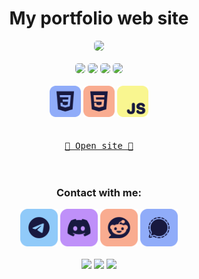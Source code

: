 <h1 align="center">My portfolio web site</h1>

<div class="badges" align="center">
    <a href="./LICENSE.md"><img class="badge" src="https://img.shields.io/github/license/Nighty3098/Nighty3098.github.io?style=for-the-badge&color=a6e0b8&logoColor=ffffff&labelColor=1c1c29" style="border-radius: 5px;"/></a>
    <br><br>
    <a href="./LICENSE.md"><img  class="badge" src="https://img.shields.io/github/license/Nighty3098/Nighty3098.github.io?style=for-the-badge&color=a6e0b8&logoColor=ffffff&labelColor=1c1c29"  style="border-radius: 5px;"/></a>
    <img class="badge" src="https://img.shields.io/github/issues-pr/Nighty3098/Nighty3098.github.io?style=for-the-badge&color=ef9f9c&logoColor=85e185&labelColor=1c1c29" style="border-radius: 5px;" />
    <img class="badge" src="https://img.shields.io/github/stars/Nighty3098/Nighty3098.github.io?style=for-the-badge&color=eed49f&logoColor=D9E0EE&labelColor=1c1c29" style="border-radius: 5px;"/>
    <img class="badge" src="https://img.shields.io/github/forks/Nighty3098/Nighty3098.github.io?style=for-the-badge&color=9dc3ea&logoColor=D9E0EE&labelColor=1c1c29"  style="border-radius: 5px;"/>
    <br><br>
    <img src="https://github.com/Nighty3098/DevIcons/blob/main/badges/badges_css.png?raw=true" height="50px" />
    <img src="https://github.com/Nighty3098/DevIcons/blob/main/badges/badges_html.png?raw=true" height="50px" />
    <img src="https://github.com/Nighty3098/DevIcons/blob/main/badges/badges_javascript.png?raw=true" height="50px" />
    <br><br>
    <a href="https://Nighty3098.github.io"><kbd><br> 🚀 Open site 🚀 <br><br></kbd></a>
    <br>
    <h3 align="center">Contact with me:</h3>
    <a href="https://t.me/Night3098" target="blank"><img src="https://github.com/Nighty3098/DevIcons/blob/main/badges/badges_telegram.png?raw=true" width="60px" /></a>
    <a href="https://discord.gg/#9707" target="blank"><img src="https://github.com/Nighty3098/DevIcons/blob/main/badges/badges_discord.png?raw=true" width="60px"/></a>
    <a href="https://www.reddit.com/user/DEVELOPER0x31/" target="blank"><img src="https://github.com/Nighty3098/DevIcons/blob/main/badges/badges_reddit.png?raw=true" width="60px"/></a>
    <a href="https://signal.me/#eu/XJMqmO9JXZQCwYJIpzjOS741ZnGsLYOQhGqMfpS4lB-8PTSQVmRAbqFIvOrepYiK" target="blank"><img src="https://github.com/Nighty3098/DevIcons/blob/main/badges/badges_signal.png?raw=true" width="60px"/></a>
    <br><br>
    <img src="https://github.com/user-attachments/assets/0c30ea9a-c208-4389-bfe5-ade9b84bbf3a" />
    <img src="https://github.com/user-attachments/assets/c0c86cff-947a-4360-9778-7256a7230059" />
    <img src="https://github.com/user-attachments/assets/303b0e2c-a693-48f1-acb4-2b176170a29d" />
</div>
